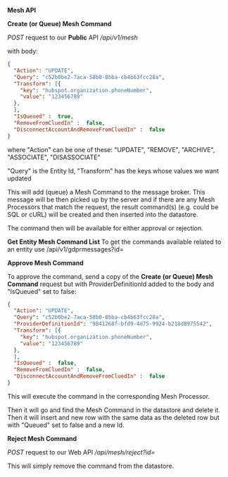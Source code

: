 **Mesh API**

**Create (or Queue) Mesh Command**

_POST_ request to our **Public** API _/api/v1/mesh_

with body:

```JSON
{
  "Action": "UPDATE",
  "Query": "c52b0be2-7aca-58b0-8bba-cb4b63fcc28a",
  "Transform": [{
    "key": "hubspot.organization.phoneNumber",
    "value": "123456789"
  },
  ], 
  "IsQueued" :  true,
  "RemoveFromCluedIn" :  false,
  "DisconnectAccountAndRemoveFromCluedIn" :  false
}
```

where "Action" can be one of these: "UPDATE", "REMOVE", "ARCHIVE", "ASSOCIATE", "DISASSOCIATE"

"Query" is the Entity Id,
"Transform" has the keys whose values we want updated

This will add (queue) a Mesh Command to the message broker. This message will be then picked up by the server and if there are any Mesh Processors that match the request, the result command(s) (e.g. could be SQL or cURL) will be created and then inserted into the datastore.

The command then will be available for either approval or rejection.

**Get Entity Mesh Command List**
To get the commands available related to an entity use /api/v1/gdprmessages?id=<EntityId>


**Approve Mesh Command**

To approve the command, send a copy of the **Create (or Queue) Mesh Command** request but with ProviderDefinitionId added to the body and "IsQueued" set to false:

```JSON
{
  "Action": "UPDATE",
  "Query": "c52b0be2-7aca-58b0-8bba-cb4b63fcc28a",
  "ProviderDefinitionId": "9841268f-bfd9-4d75-9924-b218d8975542",
  "Transform": [{
    "key": "hubspot.organization.phoneNumber",
    "value": "123456789"
  },
  ], 
  "IsQueued" :  false,
  "RemoveFromCluedIn" :  false,
  "DisconnectAccountAndRemoveFromCluedIn" :  false
}
```

This will execute the command in the corresponding Mesh Processor.

Then it will go and find the Mesh Command in the datastore and delete it. Then it will insert and new row with the same data as the deleted row but with "Queued" set to false and a new Id.


**Reject Mesh Command**

_POST_ request to our Web API _/api/mesh/reject?id=<MessageId>_

This will simply remove the command from the datastore.